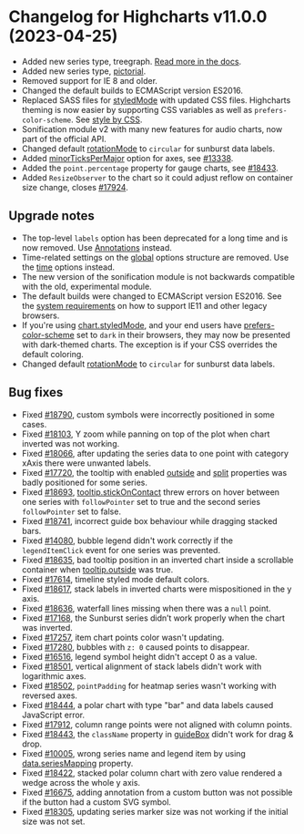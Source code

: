 # Changelog for Highcharts v11.0.0 (2023-04-25)

- Added new series type, treegraph. [Read more in the docs](https://www.highcharts.com/docs/chart-and-series-types/treegraph-chart).
- Added new series type, [pictorial](https://www.highcharts.com/docs/chart-and-series-types/pictorial).
- Removed support for IE 8 and older.
- Changed the default builds to ECMAScript version ES2016.
- Replaced SASS files for [styledMode](https://api.highcharts.com/highcharts/chart.styledMode) with updated CSS files. Highcharts theming is now easier by supporting CSS variables as well as `prefers-color-scheme`. See [style by CSS](https://www.highcharts.com/docs/chart-design-and-style/style-by-css).
- Sonification module v2 with many new features for audio charts, now part of the official API.
- Changed default [rotationMode](https://api.highcharts.com/highcharts/plotOptions.sunburst.dataLabels.rotationMode) to `circular` for sunburst data labels.
- Added [minorTicksPerMajor](https://api.highcharts.com/highcharts/xAxis.minorTicksPerMajor) option for axes, see [#13338](https://github.com/highcharts/highcharts/issues/13338).
- Added the `point.percentage` property for gauge charts, see [#18433](https://github.com/highcharts/highcharts/issues/18433).
- Added `ResizeObserver` to the chart so it could adjust reflow on container size change, closes [#17924](https://github.com/highcharts/highcharts/issues/17924).

## Upgrade notes
- The top-level `labels` option has been deprecated for a long time and is now removed. Use [Annotations](https://www.highcharts.com/docs/advanced-chart-features/annotations-module) instead.
- Time-related settings on the [global](https://api.highcharts.com/highcharts/global) options structure are removed. Use the [time](https://api.highcharts.com/highcharts/time) options instead.
- The new version of the sonification module is not backwards compatible with the old, experimental module.
- The default builds were changed to ECMAScript version ES2016. See the [system requirements](https://www.highcharts.com/docs/getting-started/system-requirements) on how to support IE11 and other legacy browsers.
- If you're using [chart.styledMode](https://api.highcharts.com/highcharts/chart.styledMode), and your end users have [prefers-color-scheme](https://developer.mozilla.org/en-US/docs/Web/CSS/@media/prefers-color-scheme) set to `dark` in their browsers, they may now be presented with dark-themed charts. The exception is if your CSS overrides the default coloring.
- Changed default [rotationMode](https://api.highcharts.com/highcharts/plotOptions.sunburst.dataLabels.rotationMode) to `circular` for sunburst data labels.

## Bug fixes
- Fixed [#18790](https://github.com/highcharts/highcharts/issues/18790), custom symbols were incorrectly positioned in some cases.
- Fixed [#18103](https://github.com/highcharts/highcharts/issues/18103), Y zoom while panning on top of the plot when chart inverted was not working.
- Fixed [#18066](https://github.com/highcharts/highcharts/issues/18066), after updating the series data to one point with category xAxis there were unwanted labels.
- Fixed [#17720](https://github.com/highcharts/highcharts/issues/17720), the tooltip with enabled [outside](https://api.highcharts.com/highcharts/tooltip.outside) and [split](https://api.highcharts.com/highcharts/tooltip.split) properties was badly positioned for some series.
- Fixed [#18693](https://github.com/highcharts/highcharts/issues/18693), [tooltip.stickOnContact](https://api.highcharts.com/highcharts/tooltip.stickOnContact) threw errors on hover between one series with `followPointer` set to true and the second series `followPointer` set to false.
- Fixed [#18741](https://github.com/highcharts/highcharts/issues/18741), incorrect guide box behaviour while dragging stacked bars.
- Fixed [#14080](https://github.com/highcharts/highcharts/issues/14080), bubble legend didn't work correctly if the `legendItemClick` event for one series was prevented.
- Fixed [#18635](https://github.com/highcharts/highcharts/issues/18635), bad tooltip position in an inverted chart inside a scrollable container when [tooltip.outside](https://api.highcharts.com/highcharts/tooltip.outside) was true.
- Fixed [#17614](https://github.com/highcharts/highcharts/issues/17614), timeline styled mode default colors.
- Fixed [#18617](https://github.com/highcharts/highcharts/issues/18617), stack labels in inverted charts were mispositioned in the y axis.
- Fixed [#18636](https://github.com/highcharts/highcharts/issues/18636), waterfall lines missing when there was a `null` point.
- Fixed [#17168](https://github.com/highcharts/highcharts/issues/17168), the Sunburst series didn’t work properly when the chart was inverted.
- Fixed [#17257](https://github.com/highcharts/highcharts/issues/17257), item chart points color wasn't updating.
- Fixed [#17280](https://github.com/highcharts/highcharts/issues/17280), bubbles with `z: 0` caused points to disappear.
- Fixed [#16516](https://github.com/highcharts/highcharts/issues/16516), legend symbol height didn't accept 0 as a value.
- Fixed [#18501](https://github.com/highcharts/highcharts/issues/18501), vertical alignment of stack labels didn't work with logarithmic axes.
- Fixed [#18502](https://github.com/highcharts/highcharts/issues/18502), `pointPadding` for heatmap series wasn't working with reversed axes.
- Fixed [#18444](https://github.com/highcharts/highcharts/issues/18444), a polar chart with type "bar" and data labels caused JavaScript error.
- Fixed [#17912](https://github.com/highcharts/highcharts/issues/17912), column range points were not aligned with column points.
- Fixed [#18443](https://github.com/highcharts/highcharts/issues/18443), the `className` property in [guideBox](https://api.highcharts.com/highcharts/plotOptions.series.dragDrop.guideBox) didn't work for drag & drop.
- Fixed [#10005](https://github.com/highcharts/highcharts/issues/10005), wrong series name and legend item by using [data.seriesMapping](https://api.highcharts.com/highcharts/data.seriesMapping) property.
- Fixed [#18422](https://github.com/highcharts/highcharts/issues/18422), stacked polar column chart with zero value rendered a wedge across the whole y axis.
- Fixed [#16675](https://github.com/highcharts/highcharts/issues/16675), adding annotation from a custom button was not possible if the button had a custom SVG symbol.
- Fixed [#18305](https://github.com/highcharts/highcharts/issues/18305), updating series marker size was not working if the initial size was not set.
